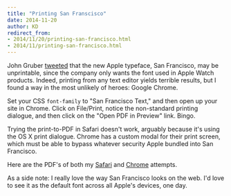 ```yaml
---
title: "Printing San Franscisco"
date: 2014-11-20
author: KD
redirect_from: 
- 2014/11/20/printing-san-francisco.html
- 2014/11/printing-san-francisco.html
---
```


John Gruber [tweeted](https://twitter.com/gruber/status/535298550213906434) that the new Apple typeface, San Francisco, may be unprintable, since the company only wants the font used in Apple Watch products. Indeed, printing from any text editor yields terrible results, but I found a way in the most unlikely of heroes: Google Chrome. 

Set your CSS `font-family` to "San Francisco Text," and then open up your site in Chrome. Click on File/Print, notice the non-standard printing dialogue, and then click on the "Open PDF in Preview" link. Bingo.

Trying the print-to-PDF in Safari doesn't work, arguably because it's using the OS X print dialogue. Chrome has a custom modal for their print screen, which must be able to bypass whatever security Apple bundled into San Francisco.

Here are the PDF's of both my [Safari](https://www.dropbox.com/s/eaqvt03g6e1zzyf/af-safari-sf.pdf?dl=0) and [Chrome](https://www.dropbox.com/s/hm9ywj5fxy4gffn/af-chrome-sf.pdf?dl=0) attempts.

As a side note: I really love the way San Francisco looks on the web. I'd love to see it as the default font across all Apple's devices, one day.
